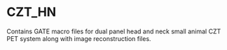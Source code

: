 # CZT_HN
Contains GATE macro files for dual panel head and neck small animal CZT PET system along with image reconstruction files.
